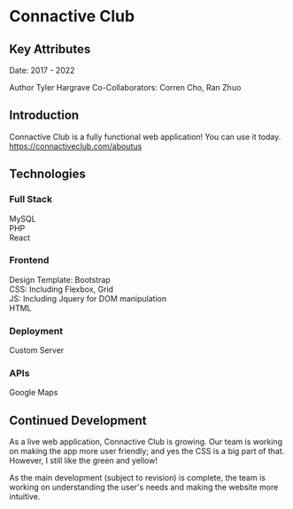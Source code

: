 # Connactive Club

## Key Attributes

Date: 2017 - 2022

Author Tyler Hargrave
Co-Collaborators: Corren Cho, Ran Zhuo

## Introduction

Connactive Club is a fully functional web application!  You can use it today.  
https://connactiveclub.com/aboutus

## Technologies

### Full Stack

MySQL<br/>
PHP
<br/>
React

### Frontend

Design Template: Bootstrap
<br/>
CSS: Including Flexbox, Grid
<br/>
JS: Including Jquery for DOM manipulation
<br/>
HTML

### Deployment

Custom Server

### APIs

Google Maps

## Continued Development

As a live web application, Connactive Club is growing.  Our team is working on making the app more user friendly; and yes the CSS is a big part of that.  However, I still like the green and yellow!  

As the main development (subject to revision) is complete, the team is working on understanding the user's needs and making the website more intuitive.  

